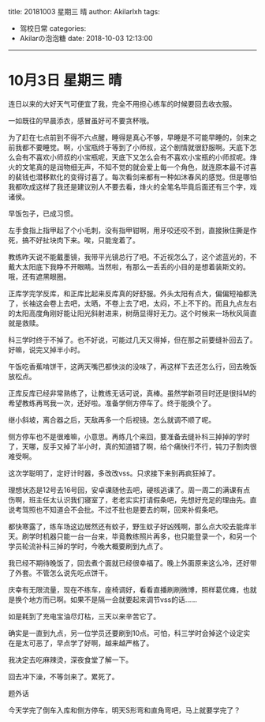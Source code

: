 title: 20181003 星期三 晴
author: Akilarlxh
tags:
  - 驾校日常
categories:
  - Akilarの泡泡糖
date: 2018-10-03 12:13:00
---
# 10月3日 星期三 晴

连日以来的大好天气可便宜了我，完全不用担心练车的时候要回去收衣服。

一如既往的早晨添衣，感冒虽好可不要贪杯哦。

为了赶在七点前到不得不六点醒，睡得是真心不够，早睡是不可能早睡的，剑来之前我都不要睡觉。啊，小宝瓶终于等到了小师叔，这个剧情就很舒服啊。天底下怎么会有不喜欢小师叔的小宝瓶呢，天底下又怎么会有不喜欢小宝瓶的小师叔呢。烽火的文笔真的是润物细无声，不知不觉的就会爱上每一个角色，就连原本最不讨喜的裴钱也潜移默化的变得讨喜了。每次看剑来都有一种如沐春风的感觉。但是哪怕我都吹成这样了我还是建议别人不要去看，烽火的全笔名毕竟后面还有三个字，戏诸侯。

早饭包子，已成习惯。

左手食指上指甲起了个小毛刺，没有指甲钳啊，用牙咬还咬不到，直接揪住撕是作死，搞不好扯块肉下来。唉，只能宠着了。

教练昨天说不能戴墨镜，我带平光镜总行了吧。不近视怎么了，这个滤蓝光的，不戴大太阳底下我睁不开眼睛。当然啦，有那么一丢丢的小目的是想着装斯文的。哦，还有遮黑眼圈。

正库学完学反库，和正库比起来反库真的好舒服。外头太阳有点大，偏偏短袖都洗了，长袖这会卷上去吧，太晒，不卷上去了吧，太闷，不上不下的。而且九点左右的太阳高度角刚好能让阳光斜射进来，树荫显得好无力。这个时候来一场秋风简直就是救赎。

科三学时终于不掉了。也不好说，可能过几天又得掉，但在那之前要缝补回去了。好嘛，说完又掉半小时。

午饭吃香蕉啃饼干，这两天嘴巴都快淡的没味了，再这样下去还怎么行，回去晚饭放松点。

正库反库已经非常熟练了，让教练无话可说，真棒。虽然学新项目时还是很抖M的希望教练再骂我一次，还好啦。准备学侧方停车了。终于能换个了。

继小斜坡，离合器之后，天敌再多一个后视镜。怎么就调不顺了呢。

侧方停车也不是很难嘛，小意思。再练几个来回，要准备去缝补科三掉掉的学时了，天哪，反手又掉了半小时，真的知道错了啊，给个痛快行不行，钝刀子割肉很难受啊。

这次学聪明了，定好计时器，多改改vss。只求接下来别再疯狂掉了。

理想状态是12号去16号回，安卓课随他去吧，硬核逃课了。周一周二的满课有点伤啊，班主任太认识我们寝室了，老老实实打请假条吧，先想好充足的理由先。直说考驾照也不知道会不会批。不过不批也是要去的啊，回来补假条吧。

都快寒露了，练车场这边居然还有蚊子，野生蚊子好凶残啊，那么点大咬去能痒半天。刷学时机器只能一台一台来，毕竟教练照片再多，也只能登录一个，和另一个学员轮流补科三掉的学时，今晚大概要刷到九点了。

我已经不期待晚饭了，回去煮个面就已经很幸福了。晚上外面原来这么冷，还好带了外套。不管怎么说先吃点饼干。

庆幸有无限流量，现在不练车，座椅调好，看看直播刷刷微博，照样葛优瘫，也就是换个地方而已啊。如果不是隔一会就要起来调节vss的话……

如是耗到了充电宝油尽灯枯，三天以来辛苦它了。

确实是一直到九点，另一位学员还要刷到10点。可怕，科三学时会掉这个设定实在是太可恶了，早点学了好啊，越来越严格了。


我决定去吃麻辣烫，深夜食堂了解一下。

回去冲下澡，不等剑来了。累死了。

题外话

今天学完了倒车入库和侧方停车，明天S形弯和直角弯吧，马上就要学完了？